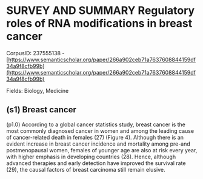 # SURVEY AND SUMMARY Regulatory roles of RNA modifications in breast cancer

CorpusID: 237555138 - [https://www.semanticscholar.org/paper/266a902ceb71a7637608844159df34a9f8cfb99b](https://www.semanticscholar.org/paper/266a902ceb71a7637608844159df34a9f8cfb99b)

Fields: Biology, Medicine

## (s1) Breast cancer
(p1.0) According to a global cancer statistics study, breast cancer is the most commonly diagnosed cancer in women and among the leading cause of cancer-related death in females (27) (Figure 4). Although there is an evident increase in breast cancer incidence and mortality among pre-and postmenopausal women, females of younger age are also at risk every year, with higher emphasis in developing countries (28). Hence, although advanced therapies and early detection have improved the survival rate (29), the causal factors of breast carcinoma still remain elusive.
